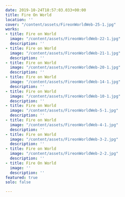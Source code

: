 ```yaml
---
date: 2019-10-24T18:57:03.033+00:00
title: Fire On World
location: ''
cover: "/content/assets/FireonWorldWeb-25-1.jpg"
works:
- title: Fire on World
  image: "/content/assets/FireonWorldWeb-22-1.jpg"
  description: ''
- title: Fire on World
  image: "/content/assets/FireonWorldWeb-21-1.jpg"
  description: ''
- title: Fire on World
  image: "/content/assets/FireonWorldWeb-20-1.jpg"
  description: ''
- title: Fire on World
  image: "/content/assets/FireonWorldWeb-14-1.jpg"
  description: ''
- title: Fire on World
  image: "/content/assets/FireonWorldWeb-10-1.jpg"
  description: ''
- title: Fire on World
  image: "/content/assets/FireonWorldWeb-5-1.jpg"
  description: ''
- title: Fire on World
  image: "/content/assets/FireonWorldWeb-4-1.jpg"
  description: ''
- title: Fire on World
  image: "/content/assets/FireonWorldWeb-3-2.jpg"
  description: ''
- title: Fire on World
  image: "/content/assets/FireonWorldWeb-2-2.jpg"
  description: ''
- title: Fire On World
  image: ''
  description: ''
featured: true
solo: false

---
```


